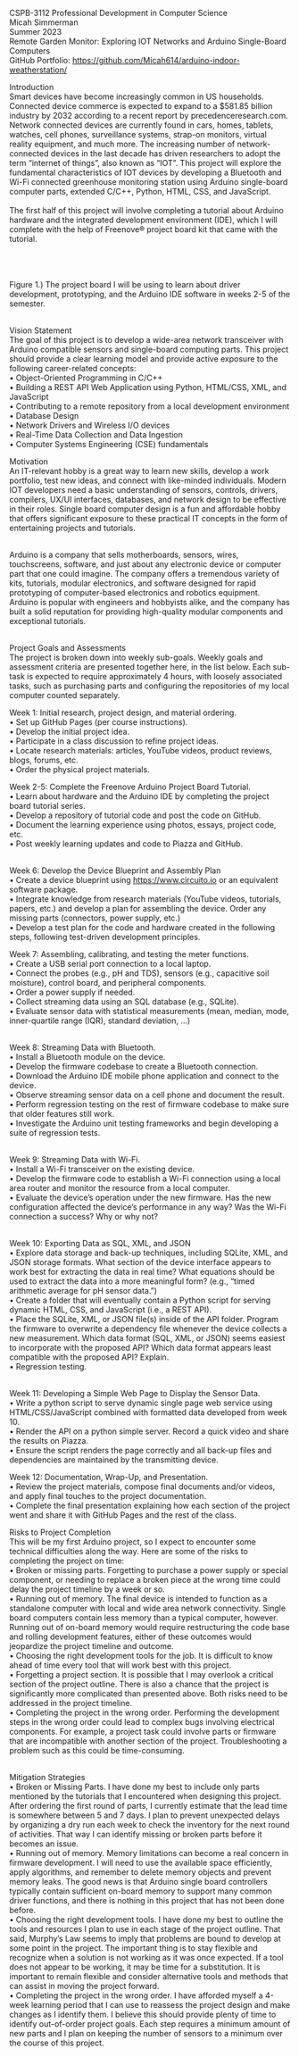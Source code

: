 CSPB-3112 Professional Development in Computer Science<br>
Micah Simmerman<br>
Summer 2023<br>
Remote Garden Monitor: Exploring IOT Networks and Arduino Single-Board Computers<br>
GitHub Portfolio: https://github.com/Micah614/arduino-indoor-weatherstation/<br>

Introduction<br>
Smart devices have become increasingly common in US households. Connected device commerce is expected to expand to a $581.85 billion industry by 2032 according to a recent report by precedenceresearch.com. Network connected devices are currently found in cars, homes, tablets, watches, cell phones, surveillance systems, strap-on monitors, virtual reality equipment, and much more. The increasing number of network-connected devices in the last decade has driven researchers to adopt the term “internet of things”, also known as “IOT”. This project will explore the fundamental characteristics of IOT devices by developing a Bluetooth and Wi-Fi connected greenhouse monitoring station using Arduino single-board computer parts, extended C/C++, Python, HTML, CSS, and JavaScript. 
<br><br>
The first half of this project will involve completing a tutorial about Arduino hardware and the integrated development environment (IDE), which I will complete with the help of Freenove® project board kit that came with the tutorial.

<br><br><br>
Figure 1.) The project board I will be using to learn about driver development, prototyping, and the Arduino IDE software in weeks 2-5 of the semester.<br><br>

Vision Statement<br>
The goal of this project is to develop a wide-area network transceiver with Arduino compatible sensors and single-board computing parts. This project should provide a clear learning model and provide active exposure to the following career-related concepts:<br>
•	Object-Oriented Programming in C/C++<br>
•	Building a REST API Web Application using Python, HTML/CSS, XML, and JavaScript<br>
•	Contributing to a remote repository from a local development environment<br>
•	Database Design<br>
•	Network Drivers and Wireless I/O devices<br>
•	Real-Time Data Collection and Data Ingestion<br>
•	Computer Systems Engineering (CSE) fundamentals<br>

Motivation<br>
An IT-relevant hobby is a great way to learn new skills, develop a work portfolio, test new ideas, and connect with like-minded individuals. Modern IOT developers need a basic understanding of sensors, controls, drivers, compilers, UX/UI interfaces, databases, and network design to be effective in their roles. Single board computer design is a fun and affordable hobby that offers significant exposure to these practical IT concepts in the form of entertaining projects and tutorials.<br><br>

Arduino is a company that sells motherboards, sensors, wires, touchscreens, software, and just about any electronic device or computer part that one could imagine. The company offers a tremendous variety of kits, tutorials, modular electronics, and software designed for rapid prototyping of computer-based electronics and robotics equipment. Arduino is popular with engineers and hobbyists alike, and the company has built a solid reputation for providing high-quality modular components and exceptional tutorials.<br><br>

Project Goals and Assessments<br>
The project is broken down into weekly sub-goals. Weekly goals and assessment criteria are presented together here, in the list below. Each sub-task is expected to require approximately 4 hours, with loosely associated tasks, such as purchasing parts and configuring the repositories of my local computer counted separately.<br>

Week 1: Initial research, project design, and material ordering.<br>
•	Set up GitHub Pages (per course instructions). <br>
•	Develop the initial project idea.<br>
•	Participate in a class discussion to refine project ideas.<br>
•	Locate research materials: articles, YouTube videos, product reviews, blogs, forums, etc.<br>
•	Order the physical project materials.<br>

Week 2-5: Complete the Freenove Arduino Project Board Tutorial.<br>
•	Learn about hardware and the Arduino IDE by completing the project board tutorial series.<br>
•	Develop a repository of tutorial code and post the code on GitHub. <br>
•	Document the learning experience using photos, essays, project code, etc.<br>
•	Post weekly learning updates and code to Piazza and GitHub.<br><br>

Week 6: Develop the Device Blueprint and Assembly Plan<br>
•	Create a device blueprint using https://www.circuito.io or an equivalent software package. <br>
•	Integrate knowledge from research materials (YouTube videos, tutorials, papers, etc.) and develop a plan for assembling the device. Order any missing parts (connectors, power supply, etc.)<br>
•	Develop a test plan for the code and hardware created in the following steps, following test-driven development principles.<br>

Week 7: Assembling, calibrating, and testing the meter functions.<br>
•	Create a USB serial port connection to a local laptop.<br>
•	Connect the probes (e.g., pH and TDS), sensors (e.g., capacitive soil moisture), control board, and peripheral components.<br>
•	Order a power supply if needed.<br>
•	Collect streaming data using an SQL database (e.g., SQLite). <br>
•	Evaluate sensor data with statistical measurements (mean, median, mode, inner-quartile range (IQR), standard deviation, …)<br><br>

Week 8: Streaming Data with Bluetooth.<br>
•	Install a Bluetooth module on the device. <br>
•	Develop the firmware codebase to create a Bluetooth connection.<br>
•	Download the Arduino IDE mobile phone application and connect to the device.<br>
•	Observe streaming sensor data on a cell phone and document the result. <br>
•	Perform regression testing on the rest of firmware codebase to make sure that older features still work.<br>
•	Investigate the Arduino unit testing frameworks and begin developing a suite of regression tests.<br><br>

Week 9: Streaming Data with Wi-Fi.<br>
•	Install a Wi-Fi transceiver on the existing device. <br>
•	Develop the firmware code to establish a Wi-Fi connection using a local area router and monitor the resource from a local computer.<br>
•	Evaluate the device’s operation under the new firmware. Has the new configuration affected the device’s performance in any way? Was the Wi-Fi connection a success? Why or why not?<br><br>

Week 10: Exporting Data as SQL, XML, and JSON<br>
•	Explore data storage and back-up techniques, including SQLite, XML, and JSON storage formats. What section of the device interface appears to work best for extracting the data in real time? What equations should be used to extract the data into a more meaningful form? (e.g., “timed arithmetic average for pH sensor data.”)<br>
•	Create a folder that will eventually contain a Python script for serving dynamic HTML, CSS, and JavaScript (i.e., a REST API). <br>
•	Place the SQLite, XML, or JSON file(s) inside of the API folder. Program the firmware to overwrite a dependency file whenever the device collects a new measurement. Which data format (SQL, XML, or JSON) seems easiest to incorporate with the proposed API? Which data format appears least compatible with the proposed API? Explain.<br>
•	Regression testing.<br><br>

Week 11: Developing a Simple Web Page to Display the Sensor Data.<br>
•	Write a python script to serve dynamic single page web service using HTML/CSS/JavaScript combined with formatted data developed from week 10.<br>
•	Render the API on a python simple server. Record a quick video and share the results on Piazza. <br>
•	Ensure the script renders the page correctly and all back-up files and dependencies are maintained by the transmitting device.<br>

Week 12: Documentation, Wrap-Up, and Presentation.<br>
•	Review the project materials, compose final documents and/or videos, and apply final touches to the project documentation.<br>
•	Complete the final presentation explaining how each section of the project went and share it with GitHub Pages and the rest of the class.<br>

Risks to Project Completion<br>
This will be my first Arduino project, so I expect to encounter some technical difficulties along the way. Here are some of the risks to completing the project on time:<br>
•	Broken or missing parts. Forgetting to purchase a power supply or special component, or needing to replace a broken piece at the wrong time could delay the project timeline by a week or so.<br>
•	Running out of memory. The final device is intended to function as a standalone computer with local and wide area network connectivity. Single board computers contain less memory than a typical computer, however. Running out of on-board memory would require restructuring the code base and rolling development features, either of these outcomes would jeopardize the project timeline and outcome.<br>
•	Choosing the right development tools for the job. It is difficult to know ahead of time every tool that will work best with this project.<br>
•	Forgetting a project section. It is possible that I may overlook a critical section of the project outline. There is also a chance that the project is significantly more complicated than presented above. Both risks need to be addressed in the project timeline.<br>
•	Completing the project in the wrong order. Performing the development steps in the wrong order could lead to complex bugs involving electrical components. For example, a project task could involve parts or firmware that are incompatible with another section of the project. Troubleshooting a problem such as this could be time-consuming.<br><br>

Mitigation Strategies<br>
•	Broken or Missing Parts. I have done my best to include only parts mentioned by the tutorials that I encountered when designing this project. After ordering the first round of parts, I currently estimate that the lead time is somewhere between 5 and 7 days. I plan to prevent unexpected delays by organizing a dry run each week to check the inventory for the next round of activities. That way I can identify missing or broken parts before it becomes an issue. <br>
•	Running out of memory. Memory limitations can become a real concern in firmware development. I will need to use the available space efficiently, apply algorithms, and remember to delete memory objects and prevent memory leaks. The good news is that Arduino single board controllers typically contain sufficient on-board memory to support many common driver functions, and there is nothing in this project that has not been done before.<br>
•	Choosing the right development tools. I have done my best to outline the tools and resources I plan to use in each stage of the project outline. That said, Murphy’s Law seems to imply that problems are bound to develop at some point in the project. The important thing is to stay flexible and recognize when a solution is not working as it was once expected. If a tool does not appear to be working, it may be time for a substitution. It is important to remain flexible and consider alternative tools and methods that can assist in moving the project forward.<br>
•	Completing the project in the wrong order. I have afforded myself a 4-week learning period that I can use to reassess the project design and make changes as I identify them. I believe this should provide plenty of time to identify out-of-order project goals. Each step requires a minimum amount of new parts and I plan on keeping the number of sensors to a minimum over the course of this project. <br>
